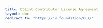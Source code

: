 ```yaml
---
title: ESLint Contributor License Agreement
layout: doc
redirect_to: "https://js.foundation/CLA/"
---
```


